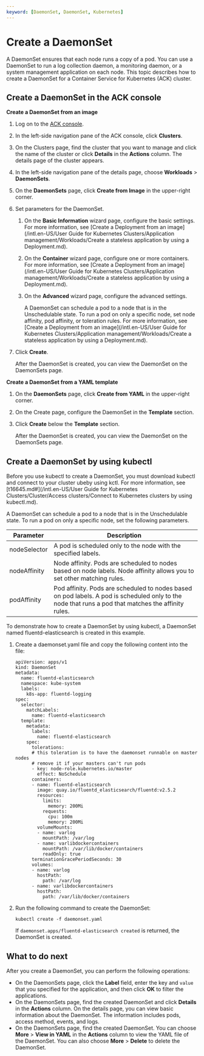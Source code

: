```yaml
---
keyword: [DaemonSet, DaemonSet, Kubernetes]
---
```


# Create a DaemonSet

A DaemonSet ensures that each node runs a copy of a pod. You can use a DaemonSet to run a log collection daemon, a monitoring daemon, or a system management application on each node. This topic describes how to create a DaemonSet for a Container Service for Kubernetes \(ACK\) cluster.

## Create a DaemonSet in the ACK console

**Create a DaemonSet from an image**

1.  Log on to the [ACK console](https://cs.console.aliyun.com).

2.  In the left-side navigation pane of the ACK console, click **Clusters**.

3.  On the Clusters page, find the cluster that you want to manage and click the name of the cluster or click **Details** in the **Actions** column. The details page of the cluster appears.

4.  In the left-side navigation pane of the details page, choose **Workloads** \> **DaemonSets**.

5.  On the **DaemonSets** page, click **Create from Image** in the upper-right corner.

6.  Set parameters for the DaemonSet.

    1.  On the **Basic Information** wizard page, configure the basic settings. For more information, see [Create a Deployment from an image](/intl.en-US/User Guide for Kubernetes Clusters/Application management/Workloads/Create a stateless application by using a Deployment.md).

    2.  On the **Container** wizard page, configure one or more containers. For more information, see [Create a Deployment from an image](/intl.en-US/User Guide for Kubernetes Clusters/Application management/Workloads/Create a stateless application by using a Deployment.md).

    3.  On the **Advanced** wizard page, configure the advanced settings.

        A DaemonSet can schedule a pod to a node that is in the Unschedulable state. To run a pod on only a specific node, set node affinity, pod affinity, or toleration rules. For more information, see [Create a Deployment from an image](/intl.en-US/User Guide for Kubernetes Clusters/Application management/Workloads/Create a stateless application by using a Deployment.md).

7.  Click **Create**.

    After the DaemonSet is created, you can view the DaemonSet on the DaemonSets page.


**Create a DaemonSet from a YAML template**

1.  On the **DaemonSets** page, click **Create from YAML** in the upper-right corner.

2.  On the Create page, configure the DaemonSet in the **Template** section.

3.  Click **Create** below the **Template** section.

    After the DaemonSet is created, you can view the DaemonSet on the DaemonSets page.


## Create a DaemonSet by using kubectl

Before you use kubectl to create a DaemonSet, you must download kubectl and connect to your cluster ubeby using kctl. For more information, see [t16645.md\#](/intl.en-US/User Guide for Kubernetes Clusters/Cluster/Access clusters/Connect to Kubernetes clusters by using kubectl.md).

A DaemonSet can schedule a pod to a node that is in the Unschedulable state. To run a pod on only a specific node, set the following parameters.

|Parameter|Description|
|---------|-----------|
|nodeSelector|A pod is scheduled only to the node with the specified labels.|
|nodeAffinity|Node affinity. Pods are scheduled to nodes based on node labels. Node affinity allows you to set other matching rules.|
|podAffinity|Pod affinity. Pods are scheduled to nodes based on pod labels. A pod is scheduled only to the node that runs a pod that matches the affinity rules.|

To demonstrate how to create a DaemonSet by using kubectl, a DaemonSet named fluentd-elasticsearch is created in this example.

1.  Create a daemonset.yaml file and copy the following content into the file:

    ```
    apiVersion: apps/v1
    kind: DaemonSet
    metadata:
      name: fluentd-elasticsearch
      namespace: kube-system
      labels:
        k8s-app: fluentd-logging
    spec:
      selector:
        matchLabels:
          name: fluentd-elasticsearch
      template:
        metadata:
          labels:
            name: fluentd-elasticsearch
        spec:
          tolerations:
          # this toleration is to have the daemonset runnable on master nodes
          # remove it if your masters can't run pods
          - key: node-role.kubernetes.io/master
            effect: NoSchedule
          containers:
          - name: fluentd-elasticsearch
            image: quay.io/fluentd_elasticsearch/fluentd:v2.5.2
            resources:
              limits:
                memory: 200Mi
              requests:
                cpu: 100m
                memory: 200Mi
            volumeMounts:
            - name: varlog
              mountPath: /var/log
            - name: varlibdockercontainers
              mountPath: /var/lib/docker/containers
              readOnly: true
          terminationGracePeriodSeconds: 30
          volumes:
          - name: varlog
            hostPath:
              path: /var/log
          - name: varlibdockercontainers
            hostPath:
              path: /var/lib/docker/containers
    ```

2.  Run the following command to create the DaemonSet:

    ```
    kubectl create -f daemonset.yaml
    ```

    If `daemonset.apps/fluentd-elasticsearch created` is returned, the DaemonSet is created.


## What to do next

After you create a DaemonSet, you can perform the following operations:

-   On the DaemonSets page, click the **Label** field, enter the key and `value` that you specified for the application, and then click **OK** to filter the applications.
-   On the DaemonSets page, find the created DaemonSet and click **Details** in the **Actions** column. On the details page, you can view basic information about the DaemonSet. The information includes pods, access method, events, and logs.
-   On the DaemonSets page, find the created DaemonSet. You can choose **More** \> **View in YAML** in the **Actions** column to view the YAML file of the DaemonSet. You can also choose **More** \> **Delete** to delete the DaemonSet.

